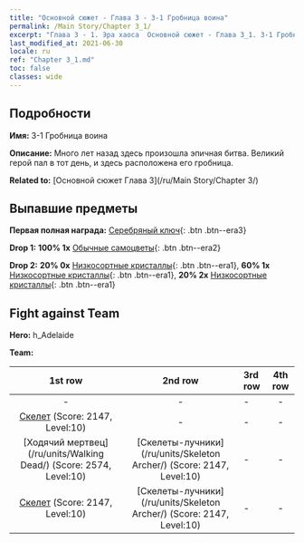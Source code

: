 ```yaml
---
title: "Основной сюжет - Глава 3 - 3-1 Гробница воина"
permalink: /Main Story/Chapter 3_1/
excerpt: "Глава 3 - 1. Эра хаоса  Основной сюжет - Глава 3_1. 3-1 Гробница воина"
last_modified_at: 2021-06-30
locale: ru
ref: "Chapter 3_1.md"
toc: false
classes: wide
---
```


## Подробности

 **Имя:** 3-1 Гробница воина

 **Описание:** Много лет назад здесь произошла эпичная битва. Великий герой пал в тот день, и здесь расположена его гробница.

 **Related to:** [Основной сюжет Глава 3](/ru/Main Story/Chapter 3/)

## Выпавшие предметы

 **Первая полная награда:** [Серебряный ключ](/ItemsRU/con_693/){: .btn .btn--era3}

 **Drop 1:** **100% 1x** [Обычные самоцветы](/ItemsRU/mat_10/){: .btn .btn--era2}

 **Drop 2:** **20% 0x** [Низкосортные кристаллы](/ItemsRU/mat_5/){: .btn .btn--era1}, **60% 1x** [Низкосортные кристаллы](/ItemsRU/mat_5/){: .btn .btn--era1}, **20% 2x** [Низкосортные кристаллы](/ItemsRU/mat_5/){: .btn .btn--era1}


## Fight against Team
 **Hero:** h_Adelaide

 **Team:**


  | 1st row | 2nd row | 3rd row | 4th row |
  |:----:|:----:|:----|:----:|
  | - | - | - | - |
  | [Скелет](/ru/units/Skeleton/) (Score: 2147, Level:10)  | - | - | - |
  | [Ходячий мертвец](/ru/units/Walking Dead/) (Score: 2574, Level:10)  | [Скелеты-лучники](/ru/units/Skeleton Archer/) (Score: 2147, Level:10)  | - | - |
  | [Скелет](/ru/units/Skeleton/) (Score: 2147, Level:10)  | [Скелеты-лучники](/ru/units/Skeleton Archer/) (Score: 2147, Level:10)  | - | - |


